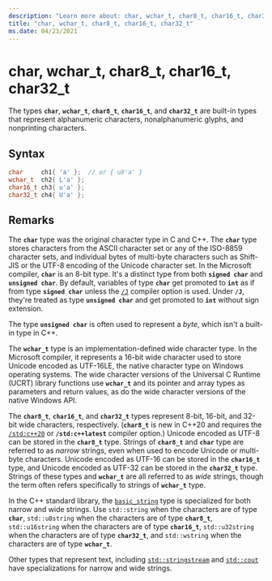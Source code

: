 ```yaml
---
description: "Learn more about: char, wchar_t, char8_t, char16_t, char32_t"
title: "char, wchar_t, char8_t, char16_t, char32_t"
ms.date: 04/23/2021
---
```

# char, wchar_t, char8_t, char16_t, char32_t

The types **`char`**, **`wchar_t`**, **`char8_t`**, **`char16_t`**, and **`char32_t`** are built-in types that represent alphanumeric characters, nonalphanumeric glyphs, and nonprinting characters.

## Syntax

```cpp
char     ch1{ 'a' };  // or { u8'a' }
wchar_t  ch2{ L'a' };
char16_t ch3{ u'a' };
char32_t ch4{ U'a' };
```

## Remarks

The **`char`** type was the original character type in C and C++. The **`char`** type stores characters from the ASCII character set or any of the ISO-8859 character sets, and individual bytes of multi-byte characters such as Shift-JIS or the UTF-8 encoding of the Unicode character set. In the Microsoft compiler, **`char`** is an 8-bit type. It's a distinct type from both **`signed char`** and **`unsigned char`**. By default, variables of type **`char`** get promoted to **`int`** as if from type **`signed char`** unless the [`/J`](../build/reference/j-default-char-type-is-unsigned.md) compiler option is used. Under **`/J`**, they're treated as type **`unsigned char`** and get promoted to **`int`** without sign extension.

The type **`unsigned char`** is often used to represent a *byte*, which isn't a built-in type in C++.

The **`wchar_t`** type is an implementation-defined wide character type. In the Microsoft compiler, it represents a 16-bit wide character used to store Unicode encoded as UTF-16LE, the native character type on Windows operating systems. The wide character versions of the Universal C Runtime (UCRT) library functions use **`wchar_t`** and its pointer and array types as parameters and return values, as do the wide character versions of the native Windows API.

The **`char8_t`**, **`char16_t`**, and **`char32_t`** types represent 8-bit, 16-bit, and 32-bit wide characters, respectively. (**`char8_t`** is new in C++20 and requires the [`/std:c++20`](../build/reference/std-specify-language-standard-version.md) or **`/std:c++latest`** compiler option.) Unicode encoded as UTF-8 can be stored in the **`char8_t`** type. Strings of **`char8_t`** and **`char`** type are referred to as *narrow* strings, even when used to encode Unicode or multi-byte characters. Unicode encoded as UTF-16 can be stored in the **`char16_t`** type, and Unicode encoded as UTF-32 can be stored in the **`char32_t`** type. Strings of these types and **`wchar_t`** are all referred to as *wide* strings, though the term often refers specifically to strings of **`wchar_t`** type.

In the C++ standard library, the [`basic_string`](../standard-library/basic-string-class.md) type is specialized for both narrow and wide strings. Use `std::string` when the characters are of type **`char`**, `std::u8string` when the characters are of type **`char8_t`**, `std::u16string` when the characters are of type **`char16_t`**, `std::u32string` when the characters are of type **`char32_t`**, and `std::wstring` when the characters are of type **`wchar_t`**.

Other types that represent text, including [`std::stringstream`](../standard-library/sstream-typedefs.md#stringstream) and [`std::cout`](../standard-library/iostream.md#cout) have specializations for narrow and wide strings.
